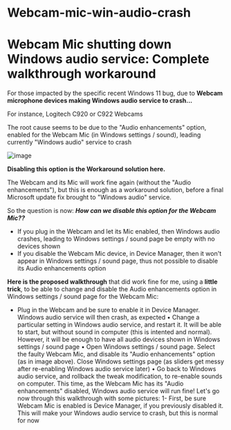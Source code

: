# Webcam-mic-win-audio-crash
# Webcam Mic shutting down Windows audio service: Complete walkthrough workaround

For those impacted by the specific recent Windows 11 bug, due to **Webcam microphone devices making Windows audio service to crash...**

For instance, Logitech C920 or C922 Webcams

The root cause seems to be due to the "Audio enhancements" option, enabled for the Webcam Mic (in Windows settings / sound), leading currently "Windows audio" service to crash

![image](https://github.com/Pieloth/Webcam-mic-win-audio-crash/assets/73445512/596f4ba3-ace0-4559-94d1-65973eb8c0b6)

**Disabling this option is the Workaround solution here.**

The Webcam and its Mic will work fine again (without the "Audio enhancements"), but this is enough as a workaround solution, before a final Microsoft update fix brought to "Windows audio" service.

So the question is now: ***How can we disable this option for the Webcam Mic??***

* If you plug in the Webcam and let its Mic enabled, then Windows audio crashes, leading to Windows settings / sound page be empty with no devices shown
* If you disable the Webcam Mic device, in Device Manager, then it won't appear in Windows settings / sound page, thus not possible to disable its Audio enhancements option

**Here is the proposed walkthrough** that did work fine for me, using a **little trick**, to be able to change and disable the Audio enhancements option in Windows settings / sound page for the Webcam Mic:
* Plug in the Webcam and be sure to enable it in Device Manager. Windows audio service will then crash, as expected
•	Change a particular setting in Windows audio service, and restart it. It will be able to start, but without sound in computer (this is intented and normal). However, it will be enough to have all audio devices shown in Windows settings / sound page
•	Open Windows settings / sound page. Select the faulty Webcam Mic, and disable its "Audio enhancements" option (as in image above). Close Windows settings page (as sliders get messy after re-enabling Windows audio service later)
•	Go back to Windows audio service, and rollback the tweak modification, to re-enable sounds on computer. This time, as the Webcam Mic has its "Audio enhancements" disabled, Windows audio service will run fine!
Let's go now through this walkthrough with some pictures:
1- First, be sure Webcam Mic is enabled is Device Manager, if you previously disabled it. This will make your Windows audio service to crash, but this is normal for now




